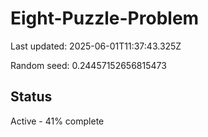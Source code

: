 # Eight-Puzzle-Problem

Last updated: 2025-06-01T11:37:43.325Z

Random seed: 0.24457152656815473

## Status

Active - 41% complete